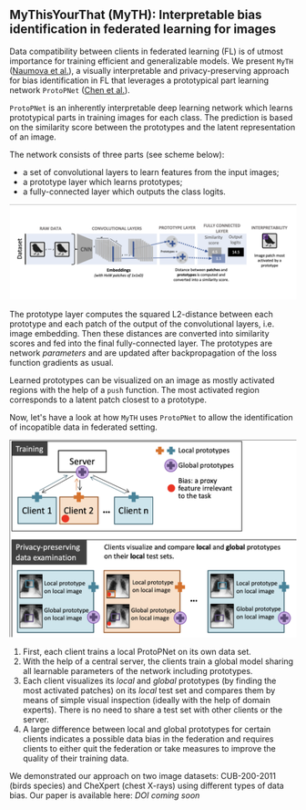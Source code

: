 ## MyThisYourThat (MyTH): Interpretable bias identification in federated learning for images

Data compatibility between clients in federated learning (FL) is of utmost importance for training efficient and generalizable models. We present `MyTH` ([Naumova et al.](https://github.com/EPFLiGHT/MyTH)), a visually interpretable and privacy-preserving approach for bias identification in FL that leverages a prototypical part learning network `ProtoPNet` ([Chen et al.](https://arxiv.org/abs/1806.10574)).

`ProtoPNet` is an inherently interpretable deep learning network which learns prototypical parts in training images for each class. The prediction is based on the similarity score between the prototypes and the latent representation of an image. 

The network consists of three parts (see scheme below): 
- a set of convolutional layers to learn features from the input images;
- a prototype layer which learns prototypes;
- a fully-connected layer which outputs the class logits.

![PPNet schema](./PPNet.png)

The prototype layer computes the squared L2-distance between each prototype and each patch of the output of the convolutional layers, i.e. image embedding. Then these distances are converted into similarity scores and fed into the final fully-connected layer. The prototypes are network _parameters_ and are updated after backpropagation of the loss function gradients as usual.

Learned prototypes can be visualized on an image as mostly activated regions with the help of a `push` function. The most activated region corresponds to a latent patch closest to a prototype.

Now, let's have a look at how `MyTH` uses `ProtoPNet` to allow the identification of incopatible data in federated setting.

![MyTH scheme](./MyTH.png)

1. First, each client trains a local ProtoPNet on its own data set.
2. With the help of a central server, the clients train a global model sharing all learnable parameters of the network including prototypes.
3. Each client visualizes its _local_ and _global_ prototypes (by finding the most activated patches) on its _local_ test set and compares them by means of simple visual inspection (ideally with the help of domain experts). There is no need to share a test set with other clients or the server.
4. A large difference between local and global prototypes for certain clients indicates a possible data bias in the federation and requires clients to either quit the federation or take measures to improve the quality of their training data.

We demonstrated our approach on two image datasets: CUB-200-2011 (birds species) and CheXpert (chest X-rays) using different types of data bias. Our paper is available here: _DOI coming soon_